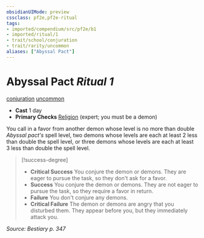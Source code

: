 ```yaml
---
obsidianUIMode: preview
cssclass: pf2e,pf2e-ritual
tags:
- imported/compendium/src/pf2e/b1
- imported/ritual/1
- trait/school/conjuration
- trait/rarity/uncommon
aliases: ["Abyssal Pact"]
---
```

# Abyssal Pact *Ritual 1*  
[conjuration](conjuration.md)  [uncommon](uncommon.md)  

- **Cast** 1 day
- **Primary Checks** [Religion](../../skills.md#Religion) (expert; you must be a demon)

You call in a favor from another demon whose level is no more than double _Abyssal pact's_ spell level, two demons whose levels are each at least 2 less than double the spell level, or three demons whose levels are each at least 3 less than double the spell level.

> [!success-degree] 
> - **Critical Success** You conjure the demon or demons. They are eager to pursue the task, so they don't ask for a favor.
> - **Success** You conjure the demon or demons. They are not eager to pursue the task, so they require a favor in return.
> - **Failure** You don't conjure any demons.
> - **Critical Failure** The demon or demons are angry that you disturbed them. They appear before you, but they immediately attack you.

*Source: Bestiary p. 347*